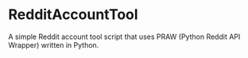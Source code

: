 # RedditAccountTool
A simple Reddit account tool script that uses PRAW (Python Reddit API Wrapper) written in Python.
